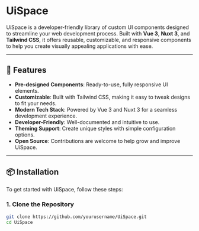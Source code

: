 # UiSpace

UiSpace is a developer-friendly library of custom UI components designed to streamline your web development process. Built with **Vue 3**, **Nuxt 3**, and **Tailwind CSS**, it offers reusable, customizable, and responsive components to help you create visually appealing applications with ease.

---

## 🚀 Features

- **Pre-designed Components**: Ready-to-use, fully responsive UI elements.
- **Customizable**: Built with Tailwind CSS, making it easy to tweak designs to fit your needs.
- **Modern Tech Stack**: Powered by Vue 3 and Nuxt 3 for a seamless development experience.
- **Developer-Friendly**: Well-documented and intuitive to use.
- **Theming Support**: Create unique styles with simple configuration options.
- **Open Source**: Contributions are welcome to help grow and improve UiSpace.

---

## 📦 Installation

To get started with UiSpace, follow these steps:

### 1. Clone the Repository

```bash
git clone https://github.com/yourusername/UiSpace.git
cd UiSpace